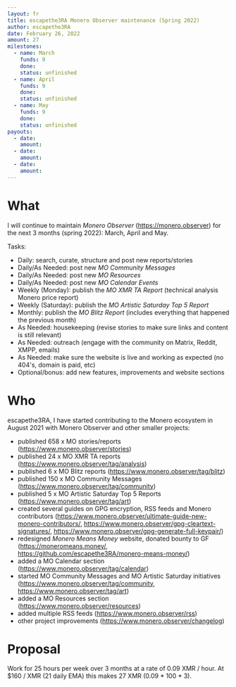 ```yaml
---
layout: fr
title: escapethe3RA Monero Observer maintenance (Spring 2022)
author: escapethe3RA
date: February 26, 2022
amount: 27
milestones:
  - name: March
    funds: 9
    done:
    status: unfinished
  - name: April
    funds: 9
    done:
    status: unfinished
  - name: May
    funds: 9
    done:
    status: unfinished
payouts:
  - date:
    amount:
  - date:
    amount:
  - date:
    amount:
---
```


# What

I will continue to maintain *Monero Observer* (https://monero.observer) for the next 3 months (spring 2022): March, April and May.

Tasks:

- Daily: search, curate, structure and post new reports/stories
- Daily/As Needed: post new *MO Community Messages*
- Daily/As Needed: post new *MO Resources*
- Daily/As Needed: post new *MO Calendar Events*
- Weekly (Monday): publish the *MO XMR TA Report* (technical analysis Monero price report)
- Weekly (Saturday): publish the *MO Artistic Saturday Top 5 Report*
- Monthly: publish the *MO Blitz Report* (includes everything that happened the previous month)
- As Needed: housekeeping (revise stories to make sure links and content is still relevant)
- As Needed: outreach (engage with the community on Matrix, Reddit, XMPP, emails)
- As Needed: make sure the website is live and working as expected (no 404's, domain is paid, etc)
- Optional/bonus: add new features, improvements and website sections

# Who

escapethe3RA, I have started contributing to the Monero ecosystem in August 2021 with Monero Observer and other smaller projects:

- published 658 x MO stories/reports (https://www.monero.observer/stories)
- published 24 x MO XMR TA reports (https://www.monero.observer/tag/analysis)
- published 6 x MO Blitz reports (https://www.monero.observer/tag/blitz)
- published 150 x MO Community Messages (https://www.monero.observer/tag/community)
- published 5 x MO Artistic Saturday Top 5 Reports (https://www.monero.observer/tag/art)
- created several guides on GPG encryption, RSS feeds and Monero contributors (https://www.monero.observer/ultimate-guide-new-monero-contributors/, https://www.monero.observer/gpg-cleartext-signatures/, https://www.monero.observer/gpg-generate-full-keypair/)
- redesigned *Monero Means Money* website, donated bounty to GF (https://moneromeans.money/, https://github.com/escapethe3RA/monero-means-money/)
- added a MO Calendar section (https://www.monero.observer/tag/calendar)
- started MO Community Messages and MO Artistic Saturday initiatives (https://www.monero.observer/tag/community, https://www.monero.observer/tag/art)
- added a MO Resources section (https://www.monero.observer/resources)
- added multiple RSS feeds (https://www.monero.observer/rss)
- other project improvements (https://www.monero.observer/changelog)
 
# Proposal

Work for 25 hours per week over 3 months at a rate of 0.09 XMR / hour. At $160 / XMR (21 daily EMA) this makes 27 XMR (0.09 * 100 * 3).

